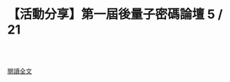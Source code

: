 # 【活動分享】第一屆後量子密碼論壇 5 / 21

<!--more-->
<!--159-->
<br><br/>


[閱讀全文](https://pqc.ithome.com.tw/)



